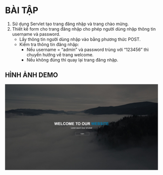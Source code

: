 # BÀI TẬP
1. Sử dụng Servlet tạo trang đăng nhập và trang chào mừng.
2. Thiết kế form cho trang đăng nhập cho phép người dùng nhập thông tin username và password.
    - Lấy thông tin người dùng nhập vào bằng phương thức POST.
    - Kiểm tra thông tin đăng nhập:
        - Nếu username = “admin” và password trùng với “123456” thì chuyển hướng về trang welcome.
        - Nếu không đúng thì quay lại trang đăng nhập.

## HÌNH ẢNH DEMO
<p align='center'>
<img src='pic/0.jpg'></img>
</p>
